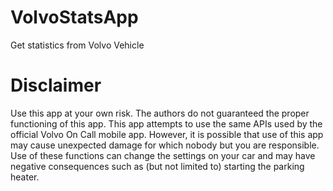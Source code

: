 # VolvoStatsApp
Get statistics from Volvo Vehicle

# Disclaimer
Use this app at your own risk. The authors do not guaranteed the proper functioning of this app. This app attempts to use the same APIs used by the official Volvo On Call mobile app. However, it is possible that use of this app may cause unexpected damage for which nobody but you are responsible. Use of these functions can change the settings on your car and may have negative consequences such as (but not limited to) starting the parking heater.
